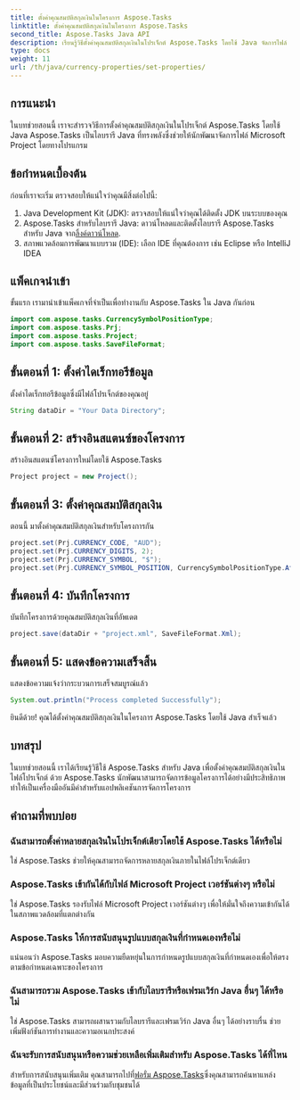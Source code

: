 ```yaml
---
title: ตั้งค่าคุณสมบัติสกุลเงินในโครงการ Aspose.Tasks
linktitle: ตั้งค่าคุณสมบัติสกุลเงินในโครงการ Aspose.Tasks
second_title: Aspose.Tasks Java API
description: เรียนรู้วิธีตั้งค่าคุณสมบัติสกุลเงินในโปรเจ็กต์ Aspose.Tasks โดยใช้ Java จัดการไฟล์ Microsoft Project ได้อย่างง่ายดาย
type: docs
weight: 11
url: /th/java/currency-properties/set-properties/
---
```

## การแนะนำ
ในบทช่วยสอนนี้ เราจะสำรวจวิธีการตั้งค่าคุณสมบัติสกุลเงินในโปรเจ็กต์ Aspose.Tasks โดยใช้ Java Aspose.Tasks เป็นไลบรารี Java ที่ทรงพลังซึ่งช่วยให้นักพัฒนาจัดการไฟล์ Microsoft Project โดยทางโปรแกรม
## ข้อกำหนดเบื้องต้น
ก่อนที่เราจะเริ่ม ตรวจสอบให้แน่ใจว่าคุณมีสิ่งต่อไปนี้:
1. Java Development Kit (JDK): ตรวจสอบให้แน่ใจว่าคุณได้ติดตั้ง JDK บนระบบของคุณ
2.  Aspose.Tasks สำหรับไลบรารี Java: ดาวน์โหลดและติดตั้งไลบรารี Aspose.Tasks สำหรับ Java จาก[ลิ้งค์ดาวน์โหลด](https://releases.aspose.com/tasks/java/).
3. สภาพแวดล้อมการพัฒนาแบบรวม (IDE): เลือก IDE ที่คุณต้องการ เช่น Eclipse หรือ IntelliJ IDEA
## แพ็คเกจนำเข้า
ขั้นแรก เรามานำเข้าแพ็คเกจที่จำเป็นเพื่อทำงานกับ Aspose.Tasks ใน Java กันก่อน
```java
import com.aspose.tasks.CurrencySymbolPositionType;
import com.aspose.tasks.Prj;
import com.aspose.tasks.Project;
import com.aspose.tasks.SaveFileFormat;
```
## ขั้นตอนที่ 1: ตั้งค่าไดเร็กทอรีข้อมูล
ตั้งค่าไดเร็กทอรีข้อมูลซึ่งมีไฟล์โปรเจ็กต์ของคุณอยู่
```java
String dataDir = "Your Data Directory";
```
## ขั้นตอนที่ 2: สร้างอินสแตนซ์ของโครงการ
สร้างอินสแตนซ์โครงการใหม่โดยใช้ Aspose.Tasks
```java
Project project = new Project();
```
## ขั้นตอนที่ 3: ตั้งค่าคุณสมบัติสกุลเงิน
ตอนนี้ มาตั้งค่าคุณสมบัติสกุลเงินสำหรับโครงการกัน
```java
project.set(Prj.CURRENCY_CODE, "AUD");
project.set(Prj.CURRENCY_DIGITS, 2);
project.set(Prj.CURRENCY_SYMBOL, "$");
project.set(Prj.CURRENCY_SYMBOL_POSITION, CurrencySymbolPositionType.After);
```
## ขั้นตอนที่ 4: บันทึกโครงการ
บันทึกโครงการด้วยคุณสมบัติสกุลเงินที่อัพเดต
```java
project.save(dataDir + "project.xml", SaveFileFormat.Xml);
```
## ขั้นตอนที่ 5: แสดงข้อความเสร็จสิ้น
แสดงข้อความแจ้งว่ากระบวนการเสร็จสมบูรณ์แล้ว
```java
System.out.println("Process completed Successfully");
```
ยินดีด้วย! คุณได้ตั้งค่าคุณสมบัติสกุลเงินในโครงการ Aspose.Tasks โดยใช้ Java สำเร็จแล้ว
## บทสรุป
ในบทช่วยสอนนี้ เราได้เรียนรู้วิธีใช้ Aspose.Tasks สำหรับ Java เพื่อตั้งค่าคุณสมบัติสกุลเงินในไฟล์โปรเจ็กต์ ด้วย Aspose.Tasks นักพัฒนาสามารถจัดการข้อมูลโครงการได้อย่างมีประสิทธิภาพ ทำให้เป็นเครื่องมืออันมีค่าสำหรับแอปพลิเคชันการจัดการโครงการ
## คำถามที่พบบ่อย
### ฉันสามารถตั้งค่าหลายสกุลเงินในโปรเจ็กต์เดียวโดยใช้ Aspose.Tasks ได้หรือไม่
ใช่ Aspose.Tasks ช่วยให้คุณสามารถจัดการหลายสกุลเงินภายในไฟล์โปรเจ็กต์เดียว
### Aspose.Tasks เข้ากันได้กับไฟล์ Microsoft Project เวอร์ชันต่างๆ หรือไม่
ใช่ Aspose.Tasks รองรับไฟล์ Microsoft Project เวอร์ชันต่างๆ เพื่อให้มั่นใจถึงความเข้ากันได้ในสภาพแวดล้อมที่แตกต่างกัน
### Aspose.Tasks ให้การสนับสนุนรูปแบบสกุลเงินที่กำหนดเองหรือไม่
แน่นอนว่า Aspose.Tasks มอบความยืดหยุ่นในการกำหนดรูปแบบสกุลเงินที่กำหนดเองเพื่อให้ตรงตามข้อกำหนดเฉพาะของโครงการ
### ฉันสามารถรวม Aspose.Tasks เข้ากับไลบรารีหรือเฟรมเวิร์ก Java อื่นๆ ได้หรือไม่
ใช่ Aspose.Tasks สามารถผสานรวมกับไลบรารีและเฟรมเวิร์ก Java อื่นๆ ได้อย่างราบรื่น ช่วยเพิ่มฟังก์ชันการทำงานและความอเนกประสงค์
### ฉันจะรับการสนับสนุนหรือความช่วยเหลือเพิ่มเติมสำหรับ Aspose.Tasks ได้ที่ไหน
 สำหรับการสนับสนุนเพิ่มเติม คุณสามารถไปที่[ฟอรั่ม Aspose.Tasks](https://forum.aspose.com/c/tasks/15)ซึ่งคุณสามารถค้นหาแหล่งข้อมูลที่เป็นประโยชน์และมีส่วนร่วมกับชุมชนได้